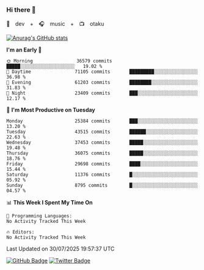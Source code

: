 ### Hi there 👋

🚀　dev　+　🎧　music　+　📺　otaku


[![Anurag's GitHub stats](https://github-readme-stats.vercel.app/api?username=koheitasaka&count_private=true&show_icons=true&theme=monokai)](https://github.com/koheitasaka/github-readme-stats)

<!--START_SECTION:waka-->
**I'm an Early 🐤** 

```text
🌞 Morning                36579 commits       █████░░░░░░░░░░░░░░░░░░░░   19.02 % 
🌆 Daytime                71105 commits       █████████░░░░░░░░░░░░░░░░   36.98 % 
🌃 Evening                61203 commits       ████████░░░░░░░░░░░░░░░░░   31.83 % 
🌙 Night                  23409 commits       ███░░░░░░░░░░░░░░░░░░░░░░   12.17 % 
```
📅 **I'm Most Productive on Tuesday** 

```text
Monday                   25384 commits       ███░░░░░░░░░░░░░░░░░░░░░░   13.20 % 
Tuesday                  43515 commits       ██████░░░░░░░░░░░░░░░░░░░   22.63 % 
Wednesday                37453 commits       █████░░░░░░░░░░░░░░░░░░░░   19.48 % 
Thursday                 36075 commits       █████░░░░░░░░░░░░░░░░░░░░   18.76 % 
Friday                   29698 commits       ████░░░░░░░░░░░░░░░░░░░░░   15.44 % 
Saturday                 11376 commits       █░░░░░░░░░░░░░░░░░░░░░░░░   05.92 % 
Sunday                   8795 commits        █░░░░░░░░░░░░░░░░░░░░░░░░   04.57 % 
```


📊 **This Week I Spent My Time On** 

```text
💬 Programming Languages: 
No Activity Tracked This Week

🔥 Editors: 
No Activity Tracked This Week
```


 Last Updated on 30/07/2025 19:57:37 UTC
<!--END_SECTION:waka-->

[![GitHub Badge](https://img.shields.io/badge/GitHub-100000?style=for-the-badge&logo=github&logoColor=white)](https://github.com/koheitasaka)
[![Twitter Badge](https://img.shields.io/badge/Twitter-1DA1F2?style=for-the-badge&logo=twitter&logoColor=white)](https://twitter.com/sleep_asleep_)

